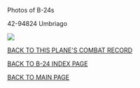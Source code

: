 
Photos of B-24s






 




42-94824 Umbriago  

![](42-94824.jpg)  
  

[BACK TO THIS PLANE'S COMBAT RECORD](ValorToVictory/b24s/42-94824.md)  

[BACK TO B-24 INDEX PAGE](ValorToVictory/000b24s.md)  

[BACK TO MAIN PAGE](ValorToVictory/index.html)


